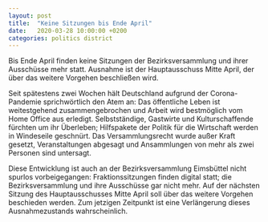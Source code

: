 ```yaml
---
layout: post
title:  "Keine Sitzungen bis Ende April"
date:   2020-03-28 10:00:00 +0200
categories: politics district
---
```


Bis Ende April finden keine Sitzungen der Bezirksversammlung und ihrer Ausschüsse mehr statt. Ausnahme ist
der Hauptausschuss Mitte April, der über das weitere Vorgehen beschließen wird.

Seit spätestens zwei Wochen hält Deutschland aufgrund der Corona-Pandemie sprichwörtlich den Atem an: Das 
öffentliche Leben ist weitestgehend zusammengebrochen und Arbeit wird bestmöglich vom Home Office aus erledigt. 
Selbstständige, Gastwirte und Kulturschaffende fürchten um ihr Überleben; Hilfspakete der Politik für die 
Wirtschaft werden in Windeseile geschnürt. Das Versammlungsrecht wurde außer Kraft gesetzt, Veranstaltungen
abgesagt und Ansammlungen von mehr als zwei Personen sind untersagt.

Diese Entwicklung ist auch an der Bezirksversammlung Eimsbüttel nicht spurlos vorbeigegangen: Fraktionssitzungen
finden digital statt; die Bezirksversammlung und ihre Ausschüsse gar nicht mehr. Auf der nächsten Sitzung des
Hauptausschusses Mitte April soll über das weitere Vorgehen beschieden werden. Zum jetzigen Zeitpunkt ist
eine Verlängerung dieses Ausnahmezustands wahrscheinlich.
